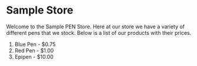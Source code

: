 Sample Store
=======

Welcome to the Sample PEN Store.  Here at our store we have a variety of different pens that we stock.  Below is a list of our products with their prices.

1. Blue Pen - $0.75
2. Red Pen - $1.00
3. Epipen - $10.00 
